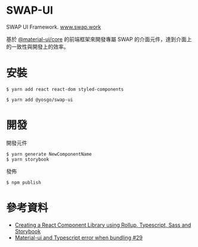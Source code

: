 # SWAP-UI

SWAP UI Framework. www.swap.work

基於 [@material-ui/core](https://material-ui.com/) 的前端框架來開發專屬 SWAP 的介面元件，達到介面上的一致性與開發上的效率。

# 安裝

```
$ yarn add react react-dom styled-components
```

```
$ yarn add @yosgo/swap-ui
```

# 開發

開發元件

```
$ yarn generate NewComponentName
$ yarn storybook
```

發佈

```
$ npm publish
```

# 參考資料

- [Creating a React Component Library using Rollup, Typescript, Sass and Storybook](https://blog.harveydelaney.com/creating-your-own-react-component-library/)
- [Material-ui and Typescript error when bundling #29](https://github.com/transitive-bullshit/react-modern-library-boilerplate/issues/29#issuecomment-635883117)
